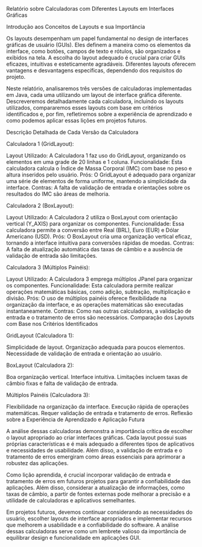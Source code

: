 Relatório sobre Calculadoras com Diferentes Layouts em Interfaces Gráficas

Introdução aos Conceitos de Layouts e sua Importância

Os layouts desempenham um papel fundamental no design de interfaces gráficas de usuário (GUIs). Eles definem a maneira como os elementos da interface, como botões, campos de texto e rótulos, são organizados e exibidos na tela. A escolha do layout adequado é crucial para criar GUIs eficazes, intuitivas e esteticamente agradáveis. Diferentes layouts oferecem vantagens e desvantagens específicas, dependendo dos requisitos do projeto.

Neste relatório, analisaremos três versões de calculadoras implementadas em Java, cada uma utilizando um layout de interface gráfica diferente. Descreveremos detalhadamente cada calculadora, incluindo os layouts utilizados, compararemos esses layouts com base em critérios identificados e, por fim, refletiremos sobre a experiência de aprendizado e como podemos aplicar essas lições em projetos futuros.

Descrição Detalhada de Cada Versão da Calculadora

Calculadora 1 (GridLayout):

Layout Utilizado: A Calculadora 1 faz uso do GridLayout, organizando os elementos em uma grade de 20 linhas e 1 coluna.
Funcionalidade: Esta calculadora calcula o Índice de Massa Corporal (IMC) com base no peso e altura inseridos pelo usuário.
Prós: O GridLayout é adequado para organizar uma série de elementos de forma uniforme, mantendo a simplicidade da interface.
Contras: A falta de validação de entrada e orientações sobre os resultados do IMC são áreas de melhoria.

Calculadora 2 (BoxLayout):

Layout Utilizado: A Calculadora 2 utiliza o BoxLayout com orientação vertical (Y_AXIS) para organizar os componentes.
Funcionalidade: Essa calculadora permite a conversão entre Real (BRL), Euro (EUR) e Dólar Americano (USD).
Prós: O BoxLayout cria uma organização vertical eficaz, tornando a interface intuitiva para conversões rápidas de moedas.
Contras: A falta de atualização automática das taxas de câmbio e a ausência de validação de entrada são limitações.

Calculadora 3 (Múltiplos Painéis):

Layout Utilizado: A Calculadora 3 emprega múltiplos JPanel para organizar os componentes.
Funcionalidade: Esta calculadora permite realizar operações matemáticas básicas, como adição, subtração, multiplicação e divisão.
Prós: O uso de múltiplos painéis oferece flexibilidade na organização da interface, e as operações matemáticas são executadas instantaneamente.
Contras: Como nas outras calculadoras, a validação de entrada e o tratamento de erros são necessários.
Comparação dos Layouts com Base nos Critérios Identificados

GridLayout (Calculadora 1):

Simplicidade de layout.
Organização adequada para poucos elementos.
Necessidade de validação de entrada e orientação ao usuário.

BoxLayout (Calculadora 2):

Boa organização vertical.
Interface intuitiva.
Limitações incluem taxas de câmbio fixas e falta de validação de entrada.

Múltiplos Painéis (Calculadora 3):

Flexibilidade na organização da interface.
Execução rápida de operações matemáticas.
Requer validação de entrada e tratamento de erros.
Reflexão sobre a Experiência de Aprendizado e Aplicação Futura

A análise dessas calculadoras demonstra a importância crítica de escolher o layout apropriado ao criar interfaces gráficas. Cada layout possui suas próprias características e é mais adequado a diferentes tipos de aplicativos e necessidades de usabilidade. Além disso, a validação de entrada e o tratamento de erros emergiram como áreas essenciais para aprimorar a robustez das aplicações.

Como lição aprendida, é crucial incorporar validação de entrada e tratamento de erros em futuros projetos para garantir a confiabilidade das aplicações. Além disso, considerar a atualização de informações, como taxas de câmbio, a partir de fontes externas pode melhorar a precisão e a utilidade de calculadoras e aplicativos semelhantes.

Em projetos futuros, devemos continuar considerando as necessidades do usuário, escolher layouts de interface apropriados e implementar recursos que melhorem a usabilidade e a confiabilidade do software. A análise dessas calculadoras serve como um lembrete valioso da importância de equilibrar design e funcionalidade em aplicações GUI.
